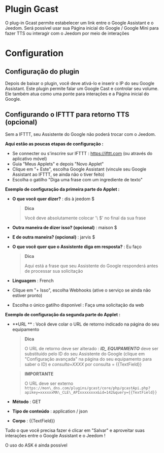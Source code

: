 # Plugin Gcast

O plug-in Gcast permite estabelecer um link entre o Google Assistant e o Jeedom. Será possível usar sua Página inicial do Google / Google Mini para fazer TTS ou interagir com o Jeedom por meio de interações

# Configuration

## Configuração do plugin

Depois de baixar o plugin, você deve ativá-lo e inserir o IP do seu Google Assistant. Este plugin permite falar um Google Cast e controlar seu volume. Ele também atua como uma ponte para interações e a Página inicial do Google.

## Configurando o IFTTT para retorno TTS (opcional)

Sem a IFTTT, seu Assistente do Google não poderá trocar com o Jeedom.

**Aqui estão as poucas etapas de configuração :**

-   Se connecter ou s'inscrire sur IFTTT : <https://ifttt.com> (ou através do aplicativo móvel)
-   Guia "Meus Applets" e depois "Novo Applet"
-   Clique em "+ Este", escolha Google Assistant (vincule seu Google Assistant ao IFTTT, se ainda não o tiver feito)
-   Escolha o gatilho "Diga uma frase com um ingrediente de texto"

**Exemplo de configuração da primeira parte do Applet :**

-   **O que você quer dizer?** : dis à jeedom \$
    > **Dica**
    >
    > Você deve absolutamente colocar '\ $' no final da sua frase

-   **Outra maneira de dizer isso? (opcional)** : maison \$
-   **E de outra maneira? (opcional)** : jarvis \$
-   **O que você quer que o Assistente diga em resposta?** : Eu faço
    > **Dica**
    >
    > Aqui está a frase que seu Assistente do Google responderá
    > antes de processar sua solicitação

-   **Linguagem** : French
-   Clique em "+ Isso", escolha Webhooks (ative o serviço se ainda não estiver pronto)
-   Escolha o único gatilho disponível : Faça uma solicitação da web

**Exemplo de configuração da segunda parte do Applet :**

-   **URL ** : Você deve colar o URL de retorno indicado na página do seu equipamento
    > **Dica**
    >
    > O URL de retorno deve ser alterado : ***ID\_ EQUIPAMENTO*** deve ser substituído pelo ID do seu Assistente do Google (clique em "Configuração avançada" na página do seu equipamento para saber o ID) e *consulta=XXXX* por consulta = {{TextField}}

    > **IMPORTANTE**
    >
    > O URL deve ser externo ``https://mon\_dns.com/plugins/gcast/core/php/gcastApi.php?apikey=xxxxxxMA\_CLE\_APIxxxxxxxx&id=142&query={{TextField}}``

-   **Método** : GET
-   **Tipo de conteúdo** : application / json
-   **Corpo** : {{TextField}}

Tudo o que você precisa fazer é clicar em "Salvar" e aproveitar suas interações entre o Google Assistant e o Jeedom !

O uso do ASK é ainda possível
